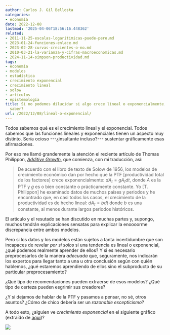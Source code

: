 ```yaml
---
author: Carlos J. Gil Bellosta
categories:
- economía
date: 2022-12-08
lastmod: '2025-04-06T18:56:16.448362'
related:
- 2011-11-25-escalas-logaritimicas-puede-pero.md
- 2023-01-24-funciones-enlace.md
- 2023-02-28-curvas-crecientes-o-no.md
- 2010-03-21-la-varianza-y-cifras-macroeconomicas.md
- 2024-11-14-simpson-productividad.md
tags:
- economía
- modelos
- estadística
- crecimiento exponencial
- crecimiento lineal
- solow
- artículos
- epistemología
title: Si no podemos dilucidar si algo crece lineal o exponencialmente, ¿qué podemos
  saber?
url: /2022/12/08/lineal-o-exponencial/
---
```


Todos sabemos qué es el crecimiento lineal y el exponencial. Todos sabemos que las funciones lineales y exponenciales tienen un aspecto muy distinto. Sería ocioso ---¿insultante incluso?--- sustentar gráficamente esas afirmaciones.

Por eso me llamó grandemente la atención el reciente artículo de Thomas Philippon,
[_Additive Growth_](https://pages.stern.nyu.edu/~tphilipp/papers/AddGrowth_macro.pdf),
que comienza, con mi traducción, así:

> De acuerdo con el libro de texto de Solow de 1956, los modelos de crecimiento económico dan por hecho que la PTF [productividad total de los factores] crece exponencialmente: $dA_t = gA_tdt$, donde $A$ es la PTF y $g$ es o bien constante o prácticamente constante. Yo [T. Philippon] he examinado datos de muchos países y periodos y he encontrado que, en casi todos los casos, el crecimiento de la productividad es de hecho lineal: $dA_t = bdt$ donde $b$ es una constante, al menos durante largos periodos históricos.

El artículo y el resutado se han discutido en muchas partes y, supongo, muchos tendrán explicaciones sensatas para explicar la enoooorme discrepancia entre ambos modelos.

Pero si los datos y los modelos están sujetos a tanta incertidumbre que son incapaces de revelar _por sí solos_ si una tendencia es lineal o exponencial, ¿qué podemos realmente aprender de ellos? Y si es necesario preprocesarlos de la manera _adecuada_ que, seguramente, nos indicarán los expertos para llegar tanto a una u otra conclusión según con quién hablemos, ¿qué estaremos aprendiendo de ellos sino el subproducto de su particular preprocesamiento?

¿Qué tipo de recomendaciones pueden extraerse de esos modelos? ¿Qué tipo de certeza pueden esgrimir sus creadores?

¿Y si dejamos de hablar de la PTF y pasamos a pensar, no sé, otros asuntos? ¿Cómo de chico debería ser un _razonable escepticismo_?

A todo esto, ¿alguien ve _crecimiento exponencial_ en el siguiente gráfico (extraído de [aquí](https://www.funcas.es/articulos/productividad-y-reformas-estructurales-esa-es-la-cuestion/))?

![](/wp-uploads/2022/12/ptf.png#center)
